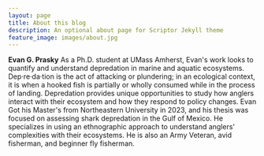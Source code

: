 ```yaml
---
layout: page
title: About this blog
description: An optional about page for Scriptor Jekyll theme
feature_image: images/about.jpg
---
```


**Evan G. Prasky** As a Ph.D. student at UMass Amherst, Evan's work looks to quantify and understand depredation in marine and aquatic ecosystems. Dep·re·da·tion is the act of attacking or plundering; in an ecological context, it is when a hooked fish is partially or wholly consumed while in the process of landing. Depredation provides unique opportunities to study how anglers interact with their ecosystem and how they respond to policy changes. Evan Got his Master's from Northeastern University in 2023, and his thesis was focused on assessing shark depredation in the Gulf of Mexico. He specializes in using an ethnographic approach to understand anglers' complexities with their ecosystems. He is also an Army Veteran, avid fisherman, and beginner fly fisherman.
